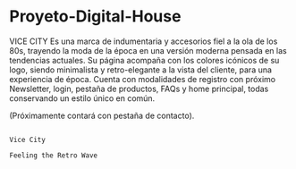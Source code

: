 # Proyeto-Digital-House

VICE CITY
Es una marca de indumentaria y accesorios fiel a la ola de los 80s, 
trayendo la moda de la época en una versión moderna pensada en las tendencias
actuales.
Su página acompaña con los colores icónicos de su logo, siendo minimalista y retro-elegante
a la vista del cliente, para una experiencia de época.
Cuenta con modalidades de registro con próximo Newsletter, login, pestaña de productos, FAQs y home
principal, todas conservando un estilo único en común.

(Próximamente contará con pestaña de contacto).

                                                                          Vice City
                                                                    Feeling the Retro Wave
